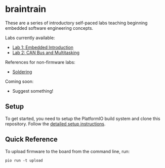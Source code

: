 # braintrain
These are a series of introductory self-paced labs teaching beginning embedded software engineering concepts.

Labs currently available:
- [Lab 1: Embedded Introduction](lab1.md)
- [Lab 2: CAN Bus and Multitasking](lab2.md)

References for non-firmware labs:
- [Soldering](soldering.md)

Coming soon:
- Suggest something!


## Setup
To get started, you need to setup the PlatformIO build system and clone this repository.
Follow the [detailed setup instructions](SETUP.md).


## Quick Reference
To upload firmware to the board from the command line, run:
```
pio run -t upload
```
